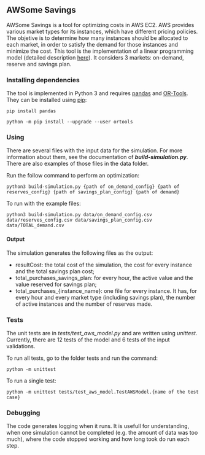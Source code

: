 ## AWSome Savings

AWSome Savings is a tool for optimizing costs in AWS EC2. AWS provides various market types for its instances, which have different pricing policies. The objetive is to determine how many instances should be allocated to each market, in order to satisfy the demand for those instances and minimize the cost. This tool is the implementation of a linear programming model (detailed description [here](https://www.overleaf.com/read/fyfghmzfkmtq)). It considers 3 markets: on-demand, reserve and savings plan.

### Installing dependencies

The tool is implemented in Python 3 and requires [pandas](https://pandas.pydata.org/) and [OR-Tools](https://developers.google.com/optimization). They can be installed using [pip](https://pypi.org/project/pip/):

```
pip install pandas
```

```
python -m pip install --upgrade --user ortools
```

### Using

There are several files with the input data for the simulation. For more information about them, see the documentation of ***build-simulation.py***. There are also examples of those files in the data folder.

Run the follow command to perform an optimization:
```
python3 build-simulation.py {path of on_demand_config} {path of reserves_config} {path of savings_plan_config} {path of demand}
```
To run with the example files:
```
python3 build-simulation.py data/on_demand_config.csv data/reserves_config.csv data/savings_plan_config.csv data/TOTAL_demand.csv
```

#### Output

The simulation generates the following files as the output:
- resultCost: the total cost of the simulation, the cost for every instance and the total 
    savings plan cost;
- total_purchases_savings_plan: for every hour, the active value and the value reserved 
    for savings plan;
- total_purchases_{instance_name}: one file for every instance. It has, for every hour 
    and every market type (including savings plan), the number of active instances and 
    the number of reserves made.

### Tests

The unit tests are in *tests/test_aws_model.py* and are written using *unittest*. Currently, there are 12 tests of the model and 6 tests of the input validations. 

To run all tests, go to the folder tests and run the command:
```
python -m unittest
```
To run a single test:
```
python -m unittest tests/test_aws_model.TestAWSModel.{name of the test case}
```
### Debugging

The code generates logging when it runs. It is usefull for understanding, when one simulation cannot be completed (e.g. the amount of data was too much), where the code stopped working and how long took do run each step.

